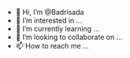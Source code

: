 - 👋 Hi, I’m @Badrisada
- 👀 I’m interested in ...
- 🌱 I’m currently learning ...
- 💞️ I’m looking to collaborate on ...
- 📫 How to reach me ...

<!---
Badrisada/Badrisada is a ✨ special ✨ repository because its `README.md` (this file) appears on your GitHub profile.
You can click the Preview link to take a look at your changes.
--->
